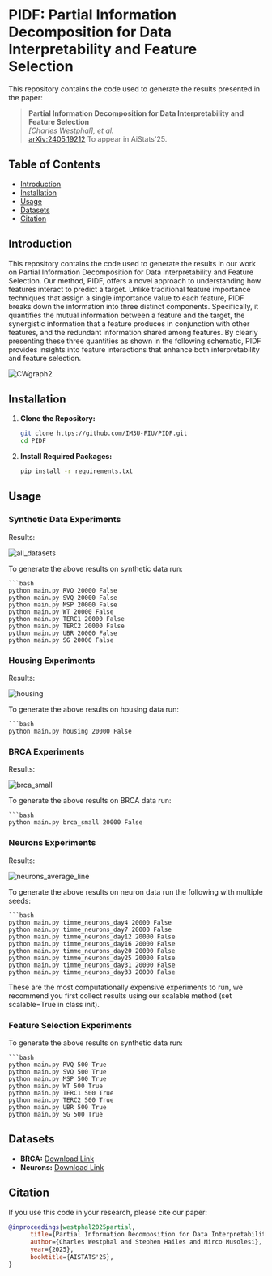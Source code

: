 # PIDF: Partial Information Decomposition for Data Interpretability and Feature Selection

This repository contains the code used to generate the results presented in the paper:

> **Partial Information Decomposition for Data Interpretability and Feature Selection**  
> *[Charles Westphal], et al.*  
> [arXiv:2405.19212](https://arxiv.org/abs/2405.19212)
> To appear in AiStats'25.

## Table of Contents

- [Introduction](#introduction)
- [Installation](#installation)
- [Usage](#usage)
- [Datasets](#datasets)
- [Citation](#citation)

## Introduction

This repository contains the code used to generate the results in our work on Partial Information Decomposition for Data Interpretability and Feature Selection. Our method, PIDF, offers a novel approach to understanding how features interact to predict a target. Unlike traditional feature importance techniques that assign a single importance value to each feature, PIDF breaks down the information into three distinct components. Specifically, it quantifies the mutual information between a feature and the target, the synergistic information that a feature produces in conjunction with other features, and the redundant information shared among features. By clearly presenting these three quantities as shown in the following schematic, PIDF provides insights into feature interactions that enhance both interpretability and feature selection.
 
![CWgraph2](https://github.com/user-attachments/assets/978f58e3-1044-4e5b-99b4-658d447b69d0)

## Installation

1. **Clone the Repository:**

   ```bash
   git clone https://github.com/IM3U-FIU/PIDF.git
   cd PIDF


3. **Install Required Packages:**

   ```bash
   pip install -r requirements.txt  


## Usage

### Synthetic Data Experiments
Results:

![all_datasets](https://github.com/user-attachments/assets/5fc7c2ab-5a65-4335-b31a-0e6a3d07941e)

To generate the above results on synthetic data run:

    ```bash
    python main.py RVQ 20000 False
    python main.py SVQ 20000 False
    python main.py MSP 20000 False
    python main.py WT 20000 False
    python main.py TERC1 20000 False
    python main.py TERC2 20000 False
    python main.py UBR 20000 False
    python main.py SG 20000 False

### Housing Experiments

Results:

![housing](https://github.com/user-attachments/assets/9ab5e013-7275-4bf4-8c23-ab897ebbf0ba)

To generate the above results on housing data run:

    ```bash
    python main.py housing 20000 False  

### BRCA Experiments

Results:

![brca_small](https://github.com/user-attachments/assets/c9dc73d1-ad39-4c50-8993-610ef57d15a2)

To generate the above results on BRCA data run:

    ```bash
    python main.py brca_small 20000 False  

### Neurons Experiments

Results:

![neurons_average_line](https://github.com/user-attachments/assets/f890bbd3-e69a-4a0a-9a3b-929b0916a9da)

To generate the above results on neuron data run the following with multiple seeds:

    ```bash
    python main.py timme_neurons_day4 20000 False
    python main.py timme_neurons_day7 20000 False
    python main.py timme_neurons_day12 20000 False
    python main.py timme_neurons_day16 20000 False
    python main.py timme_neurons_day20 20000 False
    python main.py timme_neurons_day25 20000 False
    python main.py timme_neurons_day31 20000 False
    python main.py timme_neurons_day33 20000 False

  These are the most computationally expensive experiments to run, we recommend you first collect results using our scalable method (set scalable=True in class init).

### Feature Selection Experiments
To generate the above results on synthetic data run:

    ```bash
    python main.py RVQ 500 True
    python main.py SVQ 500 True
    python main.py MSP 500 True
    python main.py WT 500 True
    python main.py TERC1 500 True
    python main.py TERC2 500 True
    python main.py UBR 500 True
    python main.py SG 500 True

## Datasets

- **BRCA:** [Download Link](https://github.com/HydroML/UMFI)
- **Neurons:** [Download Link](https://potterlab.gatech.edu/potter-lab-data-code-and-designs/)

## Citation

If you use this code in your research, please cite our paper:

```bibtex
@inproceedings{westphal2025partial,
      title={Partial Information Decomposition for Data Interpretability and Feature Selection}, 
      author={Charles Westphal and Stephen Hailes and Mirco Musolesi},
      year={2025},
      booktitle={AISTATS'25},
}
